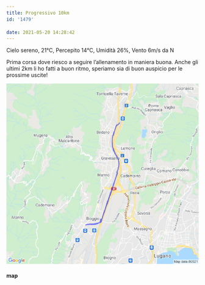 ```yaml
---
title: Progressivo 10km
id: '1479'

date: 2021-05-20 14:28:42
---
```


Cielo sereno, 21°C, Percepito 14°C, Umidità 26%, Vento 6m/s da N

Prima corsa dove riesco a seguire l’allenamento in maniera buona. Anche gli ultimi 2km li ho fatti a buon ritmo, speriamo sia di buon auspicio per le prossime uscite!

![image](/images/2021/08/20210520-activity-map.png)

#### map
